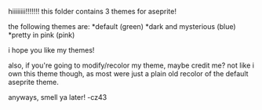 hiiiiiiii!!!!!!!
this folder contains 3 themes for aseprite!

the following themes are:
*default (green)
*dark and mysterious (blue)
*pretty in pink (pink)

i hope you like my themes!

also, if you're going to modify/recolor my theme, maybe credit me? not like i own this theme though, as most were just a plain old recolor of the default aseprite theme.

anyways, smell ya later! -cz43
